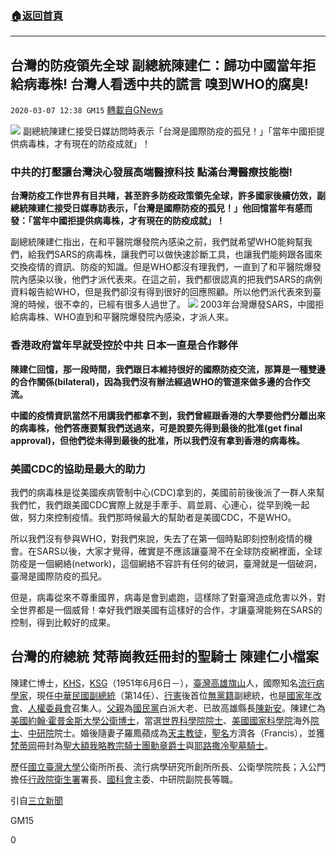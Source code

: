 ###  [:house:返回首頁](https://github.com/ourhimalayas/txt)
---

## 台灣的防疫領先全球 副總統陳建仁：歸功中國當年拒給病毒株! 台灣人看透中共的謊言 嗅到WHO的腐臭!
`2020-03-07 12:38 GM15` [轉載自GNews](https://gnews.org/zh-hant/133058/)

![](https://s3-ap-northeast-1.amazonaws.com/news.guo.offload.media/wp-content/uploads/2020/03/07121516/2428975-XXL.jpg) 副總統陳建仁接受日媒訪問時表示「台灣是國際防疫的孤兒！」「當年中國拒提供病毒株，才有現在的防疫成就」！ 
### **中共的打壓讓台灣決心發展高端醫撩科技 點滿台灣醫療技能樹!**

**台灣防疫工作世界有目共睹，甚至許多防疫政策領先全球，許多國家後續仿效，副總統陳建仁接受日媒專訪表示，「台灣是國際防疫的孤兒！」他回憶當年有感而發：「當年中國拒提供病毒株，才有現在的防疫成就」！**

副總統陳建仁指出，在和平醫院爆發院內感染之前，我們就希望WHO能夠幫我們，給我們SARS的病毒株，讓我們可以做快速診斷工具，也讓我們能夠跟各國來交換疫情的資訊、防疫的知識。但是WHO都沒有理我們，一直到了和平醫院爆發院內感染以後，他們才派代表來。在這之前，我們都很認真的把我們SARS的病例資料報告給WHO，但是我們卻沒有得到很好的回應照顧。所以他們派代表來到臺灣的時候，很不幸的，已經有很多人過世了。
![](https://s3-ap-northeast-1.amazonaws.com/news.guo.offload.media/wp-content/uploads/2020/03/07121532/2432564-XXL.jpg) 2003年台灣爆發SARS，中國拒給病毒株、WHO直到和平醫院爆發院內感染，才派人來。 
### **香港政府當年早就受控於中共** **日本一直是合作夥伴**

**陳建仁回憶，那一段時間，我們跟日本維持很好的國際防疫交流，那算是一種雙邊的合作關係(bilateral)，因為我們沒有辦法經過WHO的管道來做多邊的合作交流。**

**中國的疫情資訊當然不用講我們都拿不到，我們曾經跟香港的大學要他們分離出來的病毒株，他們答應要幫我們送過來，可是說要先得到最後的批准(get final approval)，但他們從未得到最後的批准，所以我們沒有拿到香港的病毒株。**

### **美國CDC的協助是最大的助力**

我們的病毒株是從美國疾病管制中心(CDC)拿到的，美國前前後後派了一群人來幫我們忙，我們跟美國CDC實際上就是手牽手、肩並肩、心連心，從早到晚一起做，努力來控制疫情。我們那時候最大的幫助者是美國CDC，不是WHO。

所以我們沒有參與WHO，對我們來說，失去了在第一個時點即刻控制疫情的機會。在SARS以後，大家才覺得，確實是不應該讓臺灣不在全球防疫網裡面，全球防疫是一個網絡(network)，這個網絡不容許有任何的破洞，臺灣就是一個破洞，臺灣是國際防疫的孤兒。

但是，病毒從來不尊重國界，病毒是會到處跑，這樣除了對臺灣造成危害以外，對全世界都是一個威脅！幸好我們跟美國有這樣好的合作，才讓臺灣能夠在SARS的控制，得到比較好的成果。

## 台灣的府總統 梵蒂崗教廷冊封的聖騎士 陳建仁小檔案

陳建仁博士，[KHS](https://zh.wikipedia.org/wiki/%E8%80%B6%E8%B7%AF%E6%92%92%E5%86%B7%E8%81%96%E5%A2%93%E9%A8%8E%E5%A3%AB%E5%9C%98)，[KSG](https://zh.wikipedia.org/wiki/%E8%81%96%E5%A4%A7%E9%A1%8D%E6%88%91%E7%95%A5%E6%95%99%E5%AE%97%E9%A8%8E%E5%A3%AB%E5%9C%98%E5%8B%B3%E7%AB%A0)（1951年6月6日－），[臺灣](https://zh.wikipedia.org/wiki/%E8%87%BA%E7%81%A3)[高雄](https://zh.wikipedia.org/wiki/%E9%AB%98%E9%9B%84%E7%B8%A3)[旗山](https://zh.wikipedia.org/wiki/%E6%97%97%E5%B1%B1%E5%8D%80)人，國際知名[流行病學家](https://zh.wikipedia.org/wiki/%E6%B5%81%E8%A1%8C%E7%97%85%E5%AD%A6)，現任[中華民國副總統](https://zh.wikipedia.org/wiki/%E4%B8%AD%E8%8F%AF%E6%B0%91%E5%9C%8B%E5%89%AF%E7%B8%BD%E7%B5%B1)（第14任）、[行憲](https://zh.wikipedia.org/wiki/%E8%A1%8C%E6%86%B2)後首位[無黨籍](https://zh.wikipedia.org/wiki/%E7%84%A1%E9%BB%A8%E7%B1%8D)副總統，也是[國家年改會](https://zh.wikipedia.org/wiki/%E5%9C%8B%E5%AE%B6%E5%B9%B4%E9%87%91%E6%94%B9%E9%9D%A9%E5%A7%94%E5%93%A1%E6%9C%83)、[人權委員會](https://zh.wikipedia.org/wiki/%E7%B8%BD%E7%B5%B1%E5%BA%9C%E4%BA%BA%E6%AC%8A%E8%AB%AE%E8%A9%A2%E5%A7%94%E5%93%A1%E6%9C%83)召集人。[父親](https://zh.wikipedia.org/wiki/%E7%88%B6%E8%A6%AA)為[國民黨](https://zh.wikipedia.org/wiki/%E5%9C%8B%E6%B0%91%E9%BB%A8)白派大老、已故高雄縣長[陳新安](https://zh.wikipedia.org/wiki/%E9%99%B3%E6%96%B0%E5%AE%89)。陳建仁為[美國](https://zh.wikipedia.org/wiki/%E7%BE%8E%E5%9C%8B)[約翰·霍普金斯大學](https://zh.wikipedia.org/wiki/%E7%B4%84%E7%BF%B0%C2%B7%E9%9C%8D%E6%99%AE%E9%87%91%E6%96%AF%E5%A4%A7%E5%AD%B8)[公衛](https://zh.wikipedia.org/wiki/%E5%85%AC%E5%85%B1%E8%A1%9B%E7%94%9F)[博士](https://zh.wikipedia.org/wiki/%E5%8D%9A%E5%A3%AB)，當選[世界科學院院士](https://zh.wikipedia.org/wiki/%E4%B8%96%E7%95%8C%E7%A7%91%E5%AD%B8%E9%99%A2%E9%99%A2%E5%A3%AB)、[美國國家科學院](https://zh.wikipedia.org/wiki/%E7%BE%8E%E5%9C%8B%E5%9C%8B%E5%AE%B6%E7%A7%91%E5%AD%B8%E9%99%A2)海外[院士](https://zh.wikipedia.org/wiki/%E9%99%A2%E5%A3%AB)、[中研院](https://zh.wikipedia.org/wiki/%E4%B8%AD%E7%A0%94%E9%99%A2)院士。婚後隨妻子羅鳳蘋成為[天主教徒](https://zh.wikipedia.org/wiki/%E5%A4%A9%E4%B8%BB%E6%95%99%E5%BE%92)，[聖名](https://zh.wikipedia.org/wiki/%E4%B8%BB%E4%BF%9D%E8%81%96%E4%BA%BA)方濟各（Francis），並獲[梵蒂岡](https://zh.wikipedia.org/wiki/%E6%A2%B5%E8%92%82%E5%B2%A1)冊封為[聖大額我略教宗騎士團勳章](https://zh.wikipedia.org/wiki/%E8%81%96%E5%A4%A7%E9%A1%8D%E6%88%91%E7%95%A5%E6%95%99%E5%AE%97%E9%A8%8E%E5%A3%AB%E5%9C%98%E5%8B%B3%E7%AB%A0)[爵士](https://zh.wikipedia.org/wiki/%E7%88%B5%E5%A3%AB)與[耶路撒冷聖墓騎士](https://zh.wikipedia.org/wiki/%E8%80%B6%E8%B7%AF%E6%92%92%E5%86%B7%E8%81%96%E5%A2%93%E9%A8%8E%E5%A3%AB%E5%9C%98)。

歷任[國立臺灣大學](https://zh.wikipedia.org/wiki/%E5%9C%8B%E7%AB%8B%E8%87%BA%E7%81%A3%E5%A4%A7%E5%AD%B8)公衛所所長、流行病學研究所創所所長、公衛學院院長；入公門擔任[行政院](https://zh.wikipedia.org/wiki/%E8%A1%8C%E6%94%BF%E9%99%A2)[衛生署](https://zh.wikipedia.org/wiki/%E8%A1%8C%E6%94%BF%E9%99%A2%E8%A1%9B%E7%94%9F%E7%BD%B2)署長、[國科會](https://zh.wikipedia.org/wiki/%E8%A1%8C%E6%94%BF%E9%99%A2%E5%9C%8B%E5%AE%B6%E7%A7%91%E5%AD%B8%E5%A7%94%E5%93%A1%E6%9C%83)主委、中研院副院長等職。

引自[三立新聞](https://www.setn.com/News.aspx?NewsID=702999)

GM15

0
